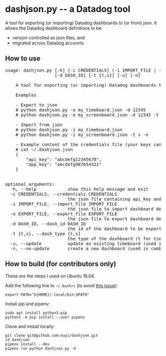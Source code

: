 # dashjson.py -- a Datadog tool

A tool for exporting (or importing) Datadog dashboards to (or from) json. It allows the Datadog dashboard definitions to be

- version controlled as json files, and
- migrated across Datadog accounts

## How to use

<pre>
usage: dashjson.py [-h] [-c CREDENTIALS] (-i IMPORT_FILE | -e EXPORT_FILE)
                   [-d DASH_ID] [-t {t,s}] [-u] [-n]

    A tool for exporting (or importing) Datadog dashboards to (or from) json files.

    Examples

    - Export to json
    # python dashjson.py -e my_timeboard.json -d 12345
    # python dashjson.py -e my_screenboard.json -d 12345 -t s

    - Import from json
    # python dashjson.py -i my_timeboard.json
    # python dashjson.py -i my_screenboard.json -t s -n

    - Example content of the credentials file (your keys can be found at https://app.datadoghq.com/account/settings#api)
    # cat ~/.dashjson.json
    {
        "api_key": "abcdefg12345678",
        "app_key": "abcdefg987654321"
    }


optional arguments:
  -h, --help            show this help message and exit
  -c CREDENTIALS, --credentials CREDENTIALS
                        the json file containing api_key and app_key as dictionary entries, defaults to ~/.dashjson.json
  -i IMPORT_FILE, --import_file IMPORT_FILE
                        the json file to import dashboard definition from
  -e EXPORT_FILE, --export_file EXPORT_FILE
                        the json file to export dashboard definition to
  -d DASH_ID, --dash_id DASH_ID
                        the id of the dashboard to be exported
  -t {t,s}, --dash_type {t,s}
                        the type of the dashboard (t for timeboard and s for screenboard) to be imported or exported, default to t
  -u, --update          update an existing timeboard (used in combination with -i, default for Timeboards, not supported for screenboards))
  -n, --no-update       create a new dashboard (used in combination with -i)
</pre>

## How to build (for contributors only)

These are the steps I used on Ubuntu 18.04.

Add the following line to `~/.bashrc` (to avoid [this issue](https://github.com/pypa/pipenv/issues/2122)):

    export PATH="${HOME}/.local/bin:$PATH"

Install pip and pipenv:

    sudo apt install python3-pip
    python3 -m pip install --user pipenv

Clone and install locally:

    git clone git@github.com:ouyi/dashjson.git
    cd dashjson
    pipenv install --dev
    pipenv run python dashjson.py -h
